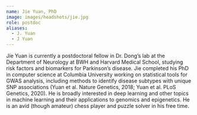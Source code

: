 ```yaml
---
name: Jie Yuan, PhD
image: images/headshots/jie.jpg
role: postdoc
aliases:
  - J. Yuan
  - J Yuan
---
```


Jie Yuan is currently a postdoctoral fellow in Dr. Dong’s lab at the Department of Neurology at BWH and Harvard Medical School, studying risk factors and biomarkers for Parkinson’s disease. Jie completed his PhD in computer science at Columbia University working on statistical tools for GWAS analysis, including methods to identify disease subtypes with unique SNP associations (Yuan et al. Nature Genetics, 2018; Yuan et al. PLoS Genetics, 2020). He is broadly interested in deep learning and other topics in machine learning and their applications to genomics and epigenetics. He is an avid (though amateur) chess player and puzzle solver in his free time.



















